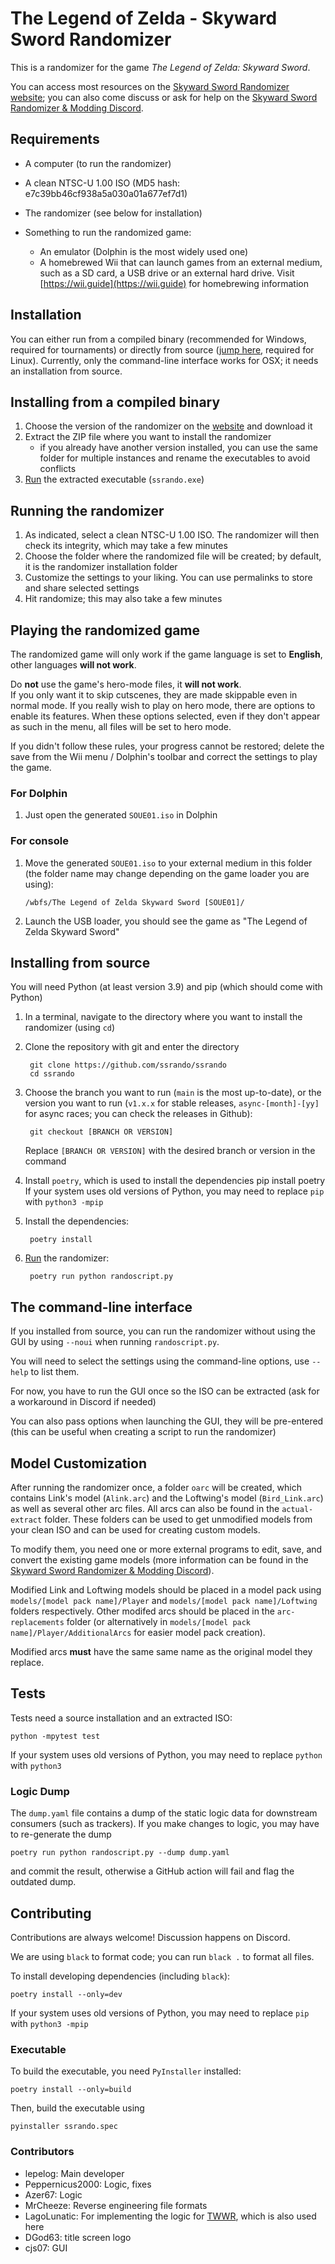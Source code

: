# The Legend of Zelda - Skyward Sword Randomizer

This is a randomizer for the game _The Legend of Zelda: Skyward Sword_.

You can access most resources on the [Skyward Sword Randomizer website](https://ssrando.com); you can also come discuss or ask for help on the [Skyward Sword Randomizer & Modding Discord](https://discord.gg/evpNKkaaw6).

## Requirements
- A computer (to run the randomizer)
- A clean NTSC-U 1.00 ISO (MD5 hash: e7c39bb46cf938a5a030a01a677ef7d1)
- The randomizer (see below for installation)

- Something to run the randomized game:
    + An emulator (Dolphin is the most widely used one)
    + A homebrewed Wii that can launch games from an external medium, such as a SD card, a USB drive or an external hard drive. Visit [https://wii.guide](https://wii.guide) for homebrewing information

## Installation

You can either run from a compiled binary (recommended for Windows, required for tournaments) or directly from source ([jump here](#Installing-from-source), required for Linux). Currently, only the command-line interface works for OSX; it needs an installation from source.


## Installing from a compiled binary
1. Choose the version of the randomizer on the [website](https://ssrando.com) and download it
2. Extract the ZIP file where you want to install the randomizer
    + if you already have another version installed, you can use the same folder for multiple instances and rename the executables to avoid conflicts
3. [Run](#Running-the-randomizer) the extracted executable (`ssrando.exe`)


## Running the randomizer

1. As indicated, select a clean NTSC-U 1.00 ISO. The randomizer will then check its integrity, which may take a few minutes
2. Choose the folder where the randomized file will be created; by default, it is the randomizer installation folder
3. Customize the settings to your liking. You can use permalinks to store and share selected settings
4. Hit randomize; this may also take a few minutes


## Playing the randomized game

The randomized game will only work if the game language is set to **English**, other languages **will not work**.

Do **not** use the game's hero-mode files, it **will not work**.  
If you only want it to skip cutscenes, they are made skippable even in normal mode.
If you really wish to play on hero mode, there are options to enable its features.
When these options selected, even if they don't appear as such in the menu, all files will be set to hero mode.

If you didn't follow these rules, your progress cannot be restored; delete the save from the Wii menu / Dolphin's toolbar and correct the settings to play the game.

### For Dolphin
1. Just open the generated `SOUE01.iso` in Dolphin

### For console
1. Move the generated `SOUE01.iso` to your external medium in this folder (the folder name may change depending on the game loader you are using):

    `/wbfs/The Legend of Zelda Skyward Sword [SOUE01]/`
2. Launch the USB loader, you should see the game as "The Legend of Zelda Skyward Sword"


## Installing from source

You will need Python (at least version 3.9) and pip (which should come with Python)

1. In a terminal, navigate to the directory where you want to install the randomizer (using `cd`)
2. Clone the repository with git and enter the directory

        git clone https://github.com/ssrando/ssrando
        cd ssrando

3. Choose the branch you want to run (`main` is the most up-to-date), or the version you want to run (`v1.x.x` for stable releases, `async-[month]-[yy]` for async races; you can check the releases in Github):

        git checkout [BRANCH OR VERSION]
    Replace `[BRANCH OR VERSION]` with the desired branch or version in the command
4. Install `poetry`, which is used to install the dependencies
        pip install poetry
    If your system uses old versions of Python, you may need to replace `pip` with `python3 -mpip`
    
5. Install the dependencies:

        poetry install

6. [Run](#Running-the-randomizer) the randomizer:

        poetry run python randoscript.py

## The command-line interface

If you installed from source, you can run the randomizer without using the GUI by using `--noui` when running `randoscript.py`.

You will need to select the settings using the command-line options, use `--help` to list them.

For now, you have to run the GUI once so the ISO can be extracted (ask for a workaround in Discord if needed)

You can also pass options when launching the GUI, they will be pre-entered (this can be useful when creating a script to run the randomizer)

## Model Customization
After running the randomizer once, a folder `oarc` will be created, which contains Link's model (`Alink.arc`) and the Loftwing's model (`Bird_Link.arc`) as well as several other arc files. All arcs can also be found in the `actual-extract` folder. These folders can be used to get unmodified models from your clean ISO and can be used for creating custom models.

To modify them, you need one or more external programs to edit, save, and convert the existing game models (more information can be found in the [Skyward Sword Randomizer & Modding Discord](https://discord.gg/evpNKkaaw6)).

Modified Link and Loftwing models should be placed in a model pack using `models/[model pack name]/Player` and `models/[model pack name]/Loftwing` folders respectively. Other modifed arcs should be placed in the `arc-replacements` folder (or alternatively in `models/[model pack name]/Player/AdditionalArcs` for easier model pack creation).

Modified arcs **must** have the same same name as the original model they replace.

## Tests
Tests need a source installation and an extracted ISO:

    python -mpytest test
If your system uses old versions of Python, you may need to replace `python` with `python3`

### Logic Dump
The `dump.yaml` file contains a dump of the static logic data for downstream consumers (such as trackers).
If you make changes to logic, you may have to re-generate the dump

    poetry run python randoscript.py --dump dump.yaml
and commit the result, otherwise a GitHub action will fail and flag the outdated dump.

## Contributing
Contributions are always welcome! Discussion happens on Discord.

We are using `black` to format code; you can run `black .` to format all files.

To install developing dependencies (including `black`):

    poetry install --only=dev
If your system uses old versions of Python, you may need to replace `pip` with `python3 -mpip`

### Executable
To build the executable, you need `PyInstaller` installed:

    poetry install --only=build

Then, build the executable using

    pyinstaller ssrando.spec

### Contributors
- lepelog: Main developer
- Peppernicus2000: Logic, fixes
- Azer67: Logic
- MrCheeze: Reverse engineering file formats
- LagoLunatic: For implementing the logic for [TWWR](https://github.com/LagoLunatic/wwrando), which is also used here
- DGod63: title screen logo
- cjs07: GUI
